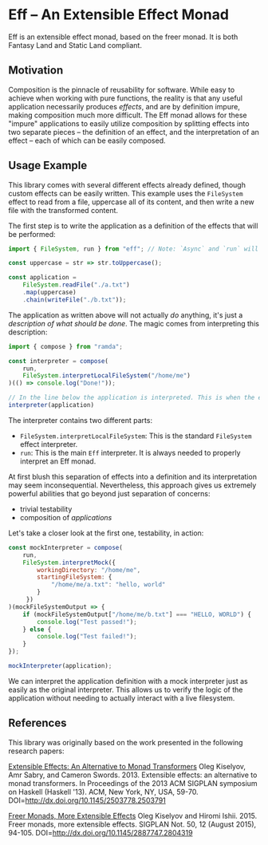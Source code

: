 Eff – An Extensible Effect Monad
================================

Eff is an extensible effect monad, based on the freer monad. It is both Fantasy Land and Static Land compliant.

Motivation
----------

Composition is the pinnacle of reusability for software. While easy to achieve when working with pure functions, the reality is that any useful application necessarily produces _effects_, and are by definition impure, making composition much more difficult. The Eff monad allows for these "impure" applications to easily utilize composition by splitting effects into two separate pieces – the definition of an effect, and the interpretation of an effect – each of which can be easily composed.

Usage Example
-------------

This library comes with several different effects already defined, though custom effects can be easily written. This example uses the `FileSystem` effect to read from a file, uppercase all of its content, and then write a new file with the transformed content.

The first step is to write the application as a definition of the effects that will be performed:

```JavaScript
import { FileSystem, run } from "eff"; // Note: `Async` and `run` will be used later on in the example

const uppercase = str => str.toUppercase();

const application =
	FileSystem.readFile("./a.txt")
	.map(uppercase)
	.chain(writeFile("./b.txt"));
```

The application as written above will not actually _do_ anything, it's just a _description of what should be done_. The magic comes from interpreting this description:

```JavaScript
import { compose } from "ramda";

const interpreter = compose(
	run,
	FileSystem.interpretLocalFileSystem("/home/me")
)(() => console.log("Done!"));

// In the line below the application is interpreted. This is when the effects are actually run.
interpreter(application)
```

The interpreter contains two different parts:
* `FileSystem.interpretLocalFileSystem`: This is the standard `FileSystem` effect interpreter.
* `run`: This is the main `Eff` interpreter. It is always needed to properly interpret an Eff monad.

At first blush this separation of effects into a definition and its interpretation may seem inconsequential. Nevertheless, this approach gives us extremely powerful abilities that go beyond just separation of concerns:
* trivial testability
* composition of _applications_

Let's take a closer look at the first one, testability, in action:

```JavaScript
const mockInterpreter = compose(
	run,
	FileSystem.interpretMock({
		workingDirectory: "/home/me",
		startingFileSystem: {
			"/home/me/a.txt": "hello, world"
		}
	 })
)(mockFileSystemOutput => {
	if (mockFileSystemOutput["/home/me/b.txt"] === "HELLO, WORLD") {
		console.log("Test passed!");
	} else {
		console.log("Test failed!");
	}
});

mockInterpreter(application);
```

We can interpret the application definition with a mock interpreter just as easily as the original interpreter. This allows us to verify the logic of the application without needing to actually interact with a live filesystem.

References
----------

This library was originally based on the work presented in the following research papers:

[Extensible Effects: An Alternative to Monad Transformers](http://okmij.org/ftp/Haskell/extensible/exteff.pdf)
Oleg Kiselyov, Amr Sabry, and Cameron Swords. 2013. Extensible effects: an alternative to monad transformers. In Proceedings of the 2013 ACM SIGPLAN symposium on Haskell (Haskell '13). ACM, New York, NY, USA, 59-70. DOI=http://dx.doi.org/10.1145/2503778.2503791

[Freer Monads, More Extensible Effects](http://okmij.org/ftp/Haskell/extensible/more.pdf)
Oleg Kiselyov and Hiromi Ishii. 2015. Freer monads, more extensible effects. SIGPLAN Not. 50, 12 (August 2015), 94-105. DOI=http://dx.doi.org/10.1145/2887747.2804319
